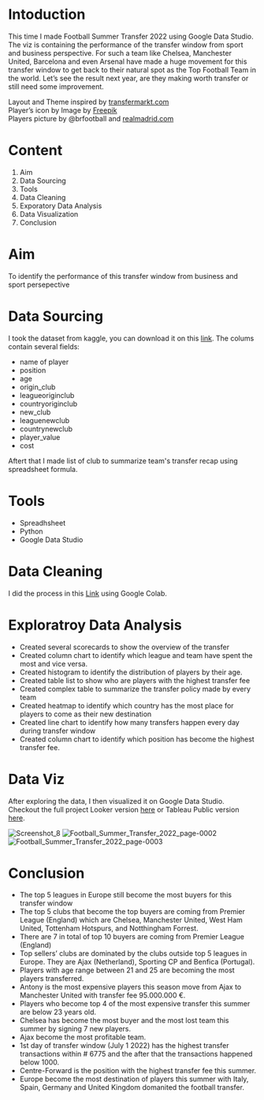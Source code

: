 

# Intoduction

This time I made Football Summer Transfer 2022 using Google Data Studio. The viz is containing the performance of the transfer window from sport and business perspective. For such a team like Chelsea, Manchester United, Barcelona and even Arsenal have made a huge movement for this transfer window to get back to their natural spot as the Top Football Team in the world. Let’s see the result next year, are they making worth transfer or still need some improvement.

Layout and Theme inspired by [transfermarkt.com](https://www.transfermarkt.com/transfers/neuestetransfers/statistik?land_id=0&wettbewerb_id=alle&minMarktwert=500000&maxMarktwert=200000000&plus=1) <br />
Player’s icon by Image by <a href="https://www.freepik.com/free-vector/hand-drawn-flat-design-soccer-logo_24971815.htm#query=football&position=1&from_view=search">Freepik</a> <br />
Players picture by @brfootball and [realmadrid.com](https://www.realmadrid.com/en)

# Content
1.	Aim
2.	Data Sourcing
3.	Tools
4.	Data Cleaning
5.	Exporatory Data Analysis
6.	Data Visualization
7.	Conclusion

#	Aim
To identify the performance of this transfer window from business and sport persepective 

#	Data Sourcing
 I took the dataset from kaggle, you can download it on this [link](https://www.kaggle.com/datasets/davidmolina/football-summer-market-2022).
 The colums contain several fields:
-	name of player
-	position
-	age
-	origin_club
-	leagueoriginclub
-	countryoriginclub
-	new_club
-	leaguenewclub
-	countrynewclub
-	player_value
-	cost

Aftert that I made list of club to summarize team's transfer recap using spreadsheet formula.

#	Tools
- Spreadhsheet
-	Python
-	Google Data Studio

#	Data Cleaning
I did the process in this [Link](https://colab.research.google.com/drive/1Oc1yfLZxXc-KmHwhZFeDOfWRnc7F3y2X?usp=sharing) using Google Colab.

#	Exploratroy Data Analysis
-	Created several scorecards to show the overview of the transfer
-	Created column chart to identify which league and team have spent the most and vice versa.
-	Created histogram to identify the distribution of players by their age.
-	Created table list to show who are players with the highest transfer fee
-	Created complex table to summarize the transfer policy made by every team
-	Created heatmap to identify which country has the most place for players to come as their new destination
-	Created line chart to identify how many transfers happen every day during transfer window
-	Created column chart to identify which position has become the highest transfer fee.

#	Data Viz
After exploring the data, I then visualized it on Google Data Studio. Checkout the full project Looker version [here](https://datastudio.google.com/s/rLFrAD4cD1Y) or Tableau Public version [here](https://public.tableau.com/views/FootballTransferSummer2022/Dashboard2?:language=en-US&publish=yes&:display_count=n&:origin=viz_share_link).

![Screenshot_8](https://user-images.githubusercontent.com/65482851/188687273-80c60884-9428-4568-b370-3382539bccf9.jpg)
![Football_Summer_Transfer_2022_page-0002](https://user-images.githubusercontent.com/65482851/188686712-0ebb2616-8d86-4632-b67f-db36e210e720.jpg)
![Football_Summer_Transfer_2022_page-0003](https://user-images.githubusercontent.com/65482851/188686728-fcab9511-7f73-41b3-ac51-9ea06b8bb94d.jpg)

#	Conclusion
-	The top 5 leagues in Europe still become the most buyers for this transfer window
-	The top 5 clubs that become the top buyers are coming from Premier League (England) which are Chelsea, Manchester United, West Ham United, Tottenham Hotspurs, and Notthingham Forrest. 
-	There are 7 in total of top 10 buyers are coming from Premier League (England)
-	Top sellers’ clubs are dominated by the clubs outside top 5 leagues in Europe. They are Ajax (Netherland), Sporting CP and Benfica (Portugal). 
-	Players with age range between 21 and 25 are becoming the most players transferred.
-	Antony is the most expensive players this season move from Ajax to Manchester United with transfer fee 95.000.000 €.
-	Players who become top 4 of the most expensive transfer this summer are below 23 years old.
-	Chelsea has become the most buyer and the most lost team this summer by signing 7 new players.
-	Ajax become the most profitable team.
-	1st day of transfer window (July 1 2022) has the highest transfer transactions within # 6775 and the after that the transactions happened below 1000.
-	Centre-Forward is the position with the highest transfer fee this summer.
-	Europe become the most destination of players this summer with Italy, Spain, Germany and United Kingdom domanited the football transfer.



